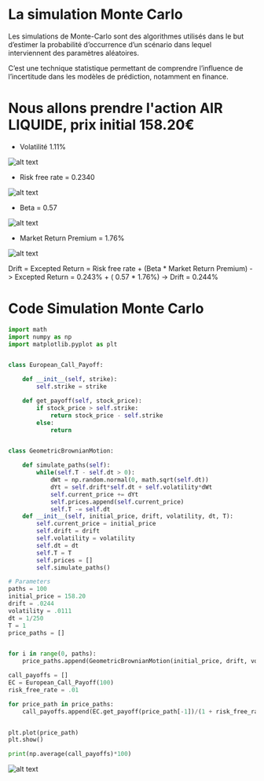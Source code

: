 # La simulation Monte Carlo

 Les simulations de Monte-Carlo sont des algorithmes utilisés dans le but d’estimer la probabilité d’occurrence d’un scénario dans lequel interviennent des paramètres aléatoires. 
 
 C’est une technique statistique permettant de comprendre l’influence de l’incertitude dans les modèles de prédiction, notamment en finance.


# Nous allons prendre l'action AIR LIQUIDE, prix  initial 158.20€

* Volatilité 1.11%
 
![alt text](https://i.ibb.co/FYXdLJV/screen2.png)

* Risk free rate = 0.2340

![alt text](https://i.ibb.co/4fd2J5d/taux-sans-risque.png)

* Beta = 0.57

![alt text](https://i.ibb.co/Hgm0wdc/beta.png)

* Market Return Premium = 1.76%

![alt text](https://i.ibb.co/sg63S3s/market-return-premium.png)

Drift = Excepted Return = Risk free rate + (Beta * Market Return Premium)
                        -> Excepted Return = 0.243% + ( 0.57 * 1.76%)
                        -> Drift = 0.244%

# Code Simulation Monte Carlo

```python
import math
import numpy as np
import matplotlib.pyplot as plt


class European_Call_Payoff:

    def __init__(self, strike):
        self.strike = strike

    def get_payoff(self, stock_price):
        if stock_price > self.strike:
            return stock_price - self.strike
        else:
            return 


class GeometricBrownianMotion:

    def simulate_paths(self):
        while(self.T - self.dt > 0):
            dWt = np.random.normal(0, math.sqrt(self.dt))  
            dYt = self.drift*self.dt + self.volatility*dWt 
            self.current_price += dYt  
            self.prices.append(self.current_price)  
            self.T -= self.dt 
    def __init__(self, initial_price, drift, volatility, dt, T):
        self.current_price = initial_price      
        self.drift = drift
        self.volatility = volatility
        self.dt = dt
        self.T = T
        self.prices = []
        self.simulate_paths()

# Parameters
paths = 100
initial_price = 158.20
drift = .0244
volatility = .0111
dt = 1/250
T = 1
price_paths = []


for i in range(0, paths):
    price_paths.append(GeometricBrownianMotion(initial_price, drift, volatility, dt, T).prices)

call_payoffs = []
EC = European_Call_Payoff(100)
risk_free_rate = .01

for price_path in price_paths:
    call_payoffs.append(EC.get_payoff(price_path[-1])/(1 + risk_free_rate))  


plt.plot(price_path)   
plt.show()

print(np.average(call_payoffs)*100)  

```

![alt text](https://www.zupimages.net/up/22/04/sibi.png)



